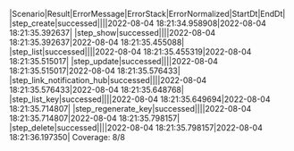 |Scenario|Result|ErrorMessage|ErrorStack|ErrorNormalized|StartDt|EndDt|
|step_create|successed||||2022-08-04 18:21:34.958908|2022-08-04 18:21:35.392637|
|step_show|successed||||2022-08-04 18:21:35.392637|2022-08-04 18:21:35.455088|
|step_list|successed||||2022-08-04 18:21:35.455319|2022-08-04 18:21:35.515017|
|step_update|successed||||2022-08-04 18:21:35.515017|2022-08-04 18:21:35.576433|
|step_link_notification_hub|successed||||2022-08-04 18:21:35.576433|2022-08-04 18:21:35.648768|
|step_list_key|successed||||2022-08-04 18:21:35.649694|2022-08-04 18:21:35.714807|
|step_regenerate_key|successed||||2022-08-04 18:21:35.714807|2022-08-04 18:21:35.798157|
|step_delete|successed||||2022-08-04 18:21:35.798157|2022-08-04 18:21:36.197350|
Coverage: 8/8
